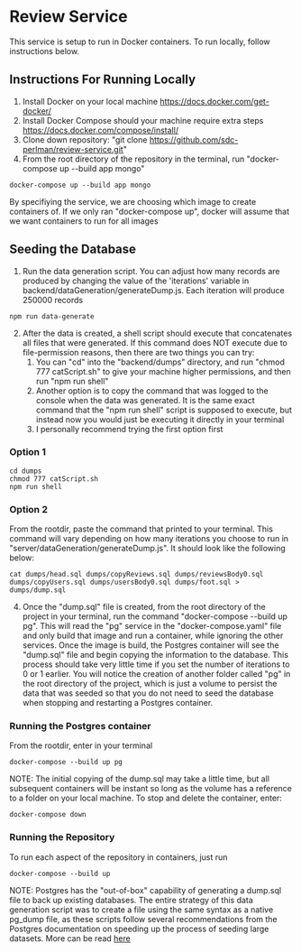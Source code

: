 # Review Service

This service is setup to run in Docker containers. To run locally, follow instructions below.

## Instructions For Running Locally
1. Install Docker on your local machine https://docs.docker.com/get-docker/
2. Install Docker Compose should your machine require extra steps https://docs.docker.com/compose/install/
3. Clone down repository: "git clone https://github.com/sdc-perlman/review-service.git"
4. From the root directory of the repository in the terminal, run "docker-compose up --build app mongo"

```console
docker-compose up --build app mongo
```

By specifiying the service, we are choosing which image to create containers of. If we only ran "docker-compose up", docker will assume that we want containers to run for all images


## Seeding the Database
1. Run the data generation script. You can adjust how many records are produced by changing the value of the 'iterations' variable in backend/dataGeneration/generateDump.js. Each iteration will produce 250000 records

```console
npm run data-generate
```

2. After the data is created, a shell script should execute that concatenates all files that were generated. If this command does NOT
	execute due to file-permission reasons, then there are two things you can try:
	1. You can "cd" into the "backend/dumps" directory, and run "chmod 777 catScript.sh" to give
		your machine higher permissions, and then run "npm run shell"
	2. Another option is to copy the command that was logged to the console when the data was generated. It is the same exact command 		that the "npm run shell" script is supposed to execute, but instead now you would just be executing it directly in your terminal
	3. I personally recommend trying the first option first

### Option 1
```console
cd dumps
chmod 777 catScript.sh
npm run shell
```

### Option 2
From the rootdir, paste the command that printed to your terminal. This command will vary depending on how many iterations you choose to run in "server/dataGeneration/generateDump.js". It should look like the following below:
```console
cat dumps/head.sql dumps/copyReviews.sql dumps/reviewsBody0.sql dumps/copyUsers.sql dumps/usersBody0.sql dumps/foot.sql > dumps/dump.sql
```

4. Once the "dump.sql" file is created, from the root directory of the project in your terminal, run the command "docker-compose --build up pg". This will read the "pg" service in the "docker-compose.yaml" file and only build that image and run a container, while ignoring the other services. Once the image is build, the Postgres container will see the "dump.sql" file and begin copying the information to the database. This process should take very little time if you set the number of iterations to 0 or 1 earlier. You will notice the creation of another folder called "pg" in the root directory of the project, which is just a volume to persist the data that was seeded so that you do not need to seed the database when stopping and restarting a Postgres container.


### Running the Postgres container
From the rootdir, enter in your terminal
```console
docker-compose --build up pg
```

NOTE: The initial copying of the dump.sql may take a little time, but all subsequent containers will be instant so long as the volume has a reference to a folder on your local machine. To stop and delete the container, enter:
```console
docker-compose down
```

### Running the Repository
To run each aspect of the repository in containers, just run
```console
docker-compose --build up
```

NOTE: Postgres has the "out-of-box" capability of generating a dump.sql file to back up existing databases. The entire strategy of this data generation script was to create a file using the same syntax as a native pg_dump file, as these scripts follow several recommendations from the Postgres documentation on speeding up the process of seeding large datasets. More can be read [here](https://www.postgresql.org/docs/9.1/populate.html)

